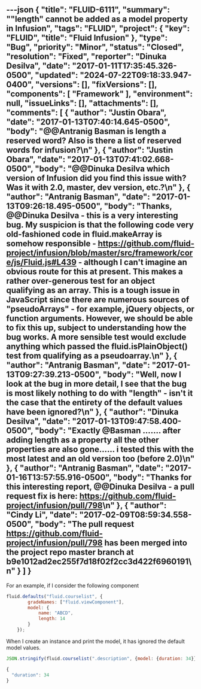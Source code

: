 ---json
{
  "title": "FLUID-6111",
  "summary": "\"length\" cannot be added as a model property in Infusion",
  "tags": "FLUID",
  "project": {
    "key": "FLUID",
    "title": "Fluid Infusion"
  },
  "type": "Bug",
  "priority": "Minor",
  "status": "Closed",
  "resolution": "Fixed",
  "reporter": "Dinuka Desilva",
  "date": "2017-01-11T17:35:45.326-0500",
  "updated": "2024-07-22T09:18:33.947-0400",
  "versions": [],
  "fixVersions": [],
  "components": [
    "Framework"
  ],
  "environment": null,
  "issueLinks": [],
  "attachments": [],
  "comments": [
    {
      "author": "Justin Obara",
      "date": "2017-01-13T07:40:14.645-0500",
      "body": "@@Antranig Basman is length a reserved word? Also is there a list of reserved words for infusion?\n"
    },
    {
      "author": "Justin Obara",
      "date": "2017-01-13T07:41:02.668-0500",
      "body": "@@Dinuka Desilva which version of Infusion did you find this issue with? Was it with 2.0, master, dev version, etc.?\n"
    },
    {
      "author": "Antranig Basman",
      "date": "2017-01-13T09:26:18.495-0500",
      "body": "Thanks, @@Dinuka Desilva - this is a very interesting bug. My suspicion is that the following code very old-fashioned code in fluid.makeArray is somehow responsible - <https://github.com/fluid-project/infusion/blob/master/src/framework/core/js/Fluid.js#L439> - although I can't imagine an obvious route for this at present. This makes a rather over-generous test for an object qualifying as an array. This is a tough issue in JavaScript since there are numerous sources of \"pseudoArrays\" - for example, jQuery objects, or function arguments. However, we should be able to fix this up, subject to understanding how the bug works. A more sensible test would exclude anything which passed the fluid.isPlainObject() test from qualifying as a pseudoarray.\n"
    },
    {
      "author": "Antranig Basman",
      "date": "2017-01-13T09:27:39.213-0500",
      "body": "Well, now I look at the bug in more detail, I see that the bug is most likely nothing to do with \"length\" - isn't it the case that the entirety of the default values have been ignored?\n"
    },
    {
      "author": "Dinuka Desilva",
      "date": "2017-01-13T09:47:58.400-0500",
      "body": "Exactly @Basman ....... after adding length as a property all the other properties are also gone...... i tested this with the most latest and an old version too (before 2.0)\n"
    },
    {
      "author": "Antranig Basman",
      "date": "2017-01-16T13:57:55.916-0500",
      "body": "Thanks for this interesting report, @@Dinuka Desilva - a pull request fix is here: <https://github.com/fluid-project/infusion/pull/798>\n"
    },
    {
      "author": "Cindy Li",
      "date": "2017-02-09T08:59:34.558-0500",
      "body": "The pull request <https://github.com/fluid-project/infusion/pull/798> has been merged into the project repo master branch at b9e1012ad2ec255f7d18f02f2cc3d422f6960191\n"
    }
  ]
}
---
For an example, if I consider the following component

```javascript
fluid.defaults("fluid.courselist", {
        gradeNames: ["fluid.viewComponent"],
        model: {
            name: "ABCD",
            length: 14
        }
    });
```

When I create an instance and print the model, it has ignored the default model values.

```javascript
JSON.stringify(fluid.courselist(".description", {model: {duration: 34}}).model, null, 2)
```

```javascript
{
  "duration": 34
}
```

        